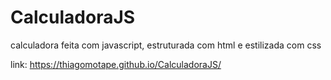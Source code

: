 # CalculadoraJS
 calculadora feita com javascript, estruturada com html e estilizada com css
 
 link: https://thiagomotape.github.io/CalculadoraJS/
